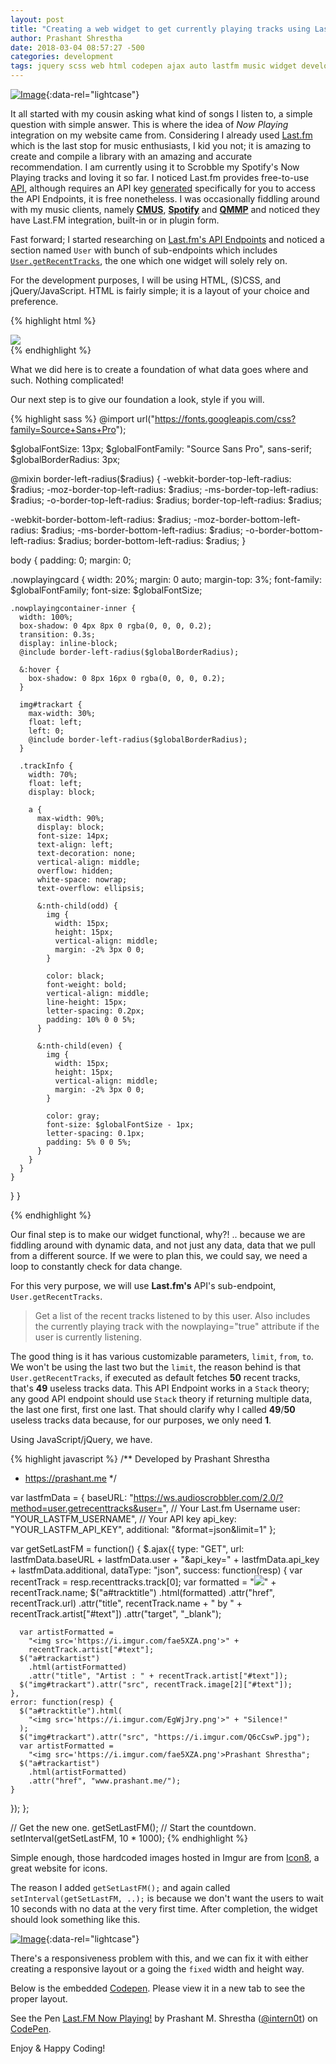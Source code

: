 ```yaml
---
layout: post
title: "Creating a web widget to get currently playing tracks using Last.FM."
author: Prashant Shrestha 
date: 2018-03-04 08:57:27 -500 
categories: development
tags: jquery scss web html codepen ajax auto lastfm music widget development
---
```


[![Image](https://i.imgur.com/U1EtR40.png)](https://i.imgur.com/U1EtR40.png "Final product sample!"){:data-rel="lightcase"}

It all started with my cousin asking what kind of songs I listen to, a simple question with simple answer. This is where the idea of *Now Playing* integration on my website came from. Considering I already used [Last.fm](https://www.last.fm) which is the last stop for music enthusiasts, I kid you not; it is amazing to create and compile a library with an amazing and accurate recommendation. I am currently using it to Scrobble my Spotify's Now Playing tracks and loving it so far. I noticed Last.fm provides free-to-use [API](https://www.last.fm/api), although requires an API key [generated](https://www.last.fm/api/account/create) specifically for you to access the API Endpoints, it is free nonetheless. I was occasionally fiddling around with my music clients, namely [**CMUS**](), [**Spotify**]() and [**QMMP**]() and noticed they have Last.FM integration, built-in or in plugin form. 

Fast forward; I started researching on [Last.fm's API Endpoints](https://www.last.fm/api) and noticed a section named `User` with bunch of sub-endpoints which includes [`User.getRecentTracks`](https://www.last.fm/api/show/user.getRecentTracks), the one which one widget will solely rely on.
<!--excerpt-->

For the development purposes, I will be using HTML, (S)CSS, and jQuery/JavaScript. HTML is fairly simple; it is a layout of your choice and preference.

{% highlight html %}
<div class="nowplayingcard">
    <div class="nowplayingcontainer-inner">
        <img id="trackart" src="#">
        <div class="trackInfo">
            <a id="tracktitle"></a>
            <a href="#" id="trackartist"></a>
        </div>
    </div>
</div>
{% endhighlight %}

What we did here is to create a foundation of what data goes where and such. Nothing complicated!

Our next step is to give our foundation a look, style if you will.

{% highlight sass %}
@import url("https://fonts.googleapis.com/css?family=Source+Sans+Pro");

$globalFontSize: 13px;
$globalFontFamily: "Source Sans Pro", sans-serif;
$globalBorderRadius: 3px;

@mixin border-left-radius($radius) {
  -webkit-border-top-left-radius: $radius;
  -moz-border-top-left-radius: $radius;
  -ms-border-top-left-radius: $radius;
  -o-border-top-left-radius: $radius;
  border-top-left-radius: $radius;

  -webkit-border-bottom-left-radius: $radius;
  -moz-border-bottom-left-radius: $radius;
  -ms-border-bottom-left-radius: $radius;
  -o-border-bottom-left-radius: $radius;
  border-bottom-left-radius: $radius;
}

body {
  padding: 0;
  margin: 0;

  .nowplayingcard {
    width: 20%;
    margin: 0 auto;
    margin-top: 3%;
    font-family: $globalFontFamily;
    font-size: $globalFontSize;

    .nowplayingcontainer-inner {
      width: 100%;
      box-shadow: 0 4px 8px 0 rgba(0, 0, 0, 0.2);
      transition: 0.3s;
      display: inline-block;
      @include border-left-radius($globalBorderRadius);

      &:hover {
        box-shadow: 0 8px 16px 0 rgba(0, 0, 0, 0.2);
      }

      img#trackart {
        max-width: 30%;
        float: left;
        left: 0;
        @include border-left-radius($globalBorderRadius);
      }

      .trackInfo {
        width: 70%;
        float: left;
        display: block;

        a {
          max-width: 90%;
          display: block;
          font-size: 14px;
          text-align: left;
          text-decoration: none;
          vertical-align: middle;
          overflow: hidden;
          white-space: nowrap;
          text-overflow: ellipsis;

          &:nth-child(odd) {
            img {
              width: 15px;
              height: 15px;
              vertical-align: middle;
              margin: -2% 3px 0 0;
            }

            color: black;
            font-weight: bold;
            vertical-align: middle;
            line-height: 15px;
            letter-spacing: 0.2px;
            padding: 10% 0 0 5%;
          }

          &:nth-child(even) {
            img {
              width: 15px;
              height: 15px;
              vertical-align: middle;
              margin: -2% 3px 0 0;
            }

            color: gray;
            font-size: $globalFontSize - 1px;
            letter-spacing: 0.1px;
            padding: 5% 0 0 5%;
          }
        }
      }
    }
  }
}

{% endhighlight %}

Our final step is to make our widget functional, why?! .. because we are fiddling around with dynamic data, and not just any data, data that we pull from a different source. If we were to plan this, we could say, we need a loop to constantly check for data change.

For this very purpose, we will use **Last.fm's** API's sub-endpoint, `User.getRecentTracks`.

>Get a list of the recent tracks listened to by this user. Also includes the currently playing track with the nowplaying="true" attribute if the user is currently listening.

The good thing is it has various customizable parameters, `limit`, `from`, `to`. We won't be using the last two but the `limit`, the reason behind is that `User.getRecentTracks`, if executed as default fetches **50** recent tracks, that's **49** useless tracks data. This API Endpoint works in a `Stack` theory; any good API endpoint should use `Stack` theory if returning multiple data, the last one first, first one last. That should clarify why I called **49**/**50** useless tracks data because, for our purposes, we only need **1**.

Using JavaScript/jQuery, we have.

{% highlight javascript %}
/**
  Developed by Prashant Shrestha
  + https://prashant.me
*/

var lastfmData = {
  baseURL:
    "https://ws.audioscrobbler.com/2.0/?method=user.getrecenttracks&user=",
  // Your Last.fm Username
  user: "YOUR_LASTFM_USERNAME",
  // Your API key
  api_key: "YOUR_LASTFM_API_KEY",
  additional: "&format=json&limit=1"
};

var getSetLastFM = function() {
  $.ajax({
    type: "GET",
    url:
      lastfmData.baseURL +
      lastfmData.user +
      "&api_key=" +
      lastfmData.api_key +
      lastfmData.additional,
    dataType: "json",
    success: function(resp) {
      var recentTrack = resp.recenttracks.track[0];
      var formatted =
        "<img src='https://i.imgur.com/EgWjJry.png'>" + recentTrack.name;
      $("a#tracktitle")
        .html(formatted)
        .attr("href", recentTrack.url)
        .attr("title", recentTrack.name + " by " + recentTrack.artist["#text"])
        .attr("target", "_blank");

      var artistFormatted =
        "<img src='https://i.imgur.com/fae5XZA.png'>" +
        recentTrack.artist["#text"];
      $("a#trackartist")
        .html(artistFormatted)
        .attr("title", "Artist : " + recentTrack.artist["#text"]);
      $("img#trackart").attr("src", recentTrack.image[2]["#text"]);
    },
    error: function(resp) {
      $("a#tracktitle").html(
        "<img src='https://i.imgur.com/EgWjJry.png'>" + "Silence!"
      );
      $("img#trackart").attr("src", "https://i.imgur.com/Q6cCswP.jpg");
      var artistFormatted =
        "<img src='https://i.imgur.com/fae5XZA.png'>Prashant Shrestha";
      $("a#trackartist")
        .html(artistFormatted)
        .attr("href", "www.prashant.me/");
    }
  });
};

// Get the new one.
getSetLastFM();
// Start the countdown.
setInterval(getSetLastFM, 10 * 1000);
{% endhighlight %}

Simple enough, those hardcoded images hosted in Imgur are from [Icon8](https://icons8.com/), a great website for icons.

The reason I added `getSetLastFM();` and again called `setInterval(getSetLastFM, ..);` is because we don't want the users to wait 10 seconds with no data at the very first time. After completion, the widget should look something like this.

[![Image](https://i.imgur.com/TXXxrar.png)](https://i.imgur.com/TXXxrar.png "Widget Demo"){:data-rel="lightcase"}

There's a responsiveness problem with this, and we can fix it with either creating a responsive layout or a going the `fixed` width and height way.

Below is the embedded [Codepen](https://codepen.io/intern0t/pen/qxwMKo?editors=0100). Please view it in a new tab to see the proper layout.

<p data-height="265" data-theme-id="light" data-slug-hash="qxwMKo" data-default-tab="result" data-user="intern0t" data-embed-version="2" data-pen-title="Last.FM Now Playing!" class="codepen">See the Pen <a href="https://codepen.io/intern0t/pen/qxwMKo/">Last.FM Now Playing!</a> by Prashant M.  Shrestha (<a href="https://codepen.io/intern0t">@intern0t</a>) on <a href="https://codepen.io">CodePen</a>.</p>
<script async src="https://static.codepen.io/assets/embed/ei.js"></script>

Enjoy & Happy Coding!
